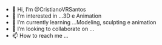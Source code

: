 - 👋 Hi, I’m @CristianoVRSantos
- 👀 I’m interested in ...3D e Animation
- 🌱 I’m currently learning ...Modeling, sculpting e animation
- 💞️ I’m looking to collaborate on ...
- 📫 How to reach me ...

<!---
CristianoVRSantos/CristianoVRSantos is a ✨ special ✨ repository because its `README.md` (this file) appears on your GitHub profile.
You can click the Preview link to take a look at your changes.
--->
